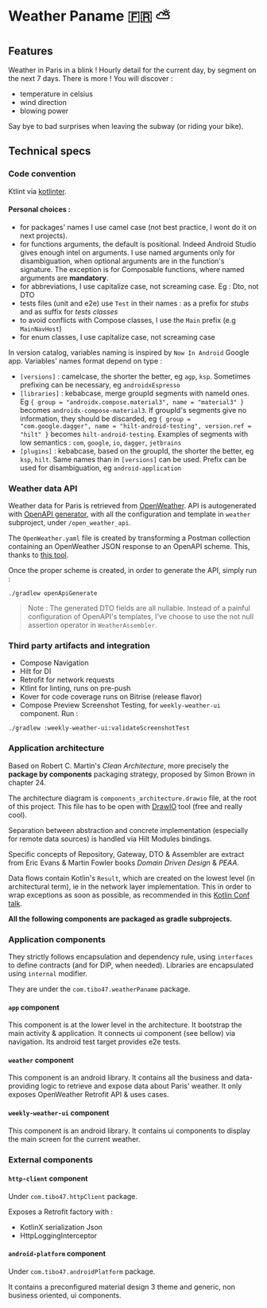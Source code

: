 # Weather Paname 🇫🇷 ⛅

## Features

Weather in Paris in a blink !
Hourly detail for the current day, by segment on the next 7 days.
There is more ! You will discover : 
- temperature in celsius
- wind direction
- blowing power

Say bye to bad surprises when leaving the subway (or riding your bike).

## Technical specs

### Code convention

Ktlint via [kotlinter](https://github.com/jeremymailen/kotlinter-gradle).

#### Personal choices :

- for packages' names I use camel case (not best practice, I wont do it on next projects).
- for functions arguments, the default is positional. Indeed Android Studio gives enough intel on arguments.
I use named arguments only for disambiguation, when optional arguments are in the function's signature.
The exception is for Composable functions, where named arguments are **mandatory**.
- for abbreviations, I use capitalize case, not screaming case. Eg : Dto, not DTO
- tests files (unit and e2e) use `Test` in their names : as a prefix for _stubs_ and as suffix for _tests classes_
- to avoid conflicts with Compose classes, I use the `Main` prefix (e.g `MainNavHost`)
- for enum classes, I use capitalize case, not screaming case

In version catalog, variables naming is inspired by `Now In Android` Google app. Variables' names format depend on type :

- `[versions]` : camelcase, the shorter the better, eg `agp`, `ksp`. Sometimes prefixing can be necessary, eg `androidxEspresso`
- `[libraries]` : kebabcase, merge groupId segments with nameId ones. Eg `{ group = "androidx.compose.material3", name = "material3" }`
becomes `androidx-compose-material3`. If groupId's segments give no information, they should be discarded, eg `{ group = "com.google.dagger", name = "hilt-android-testing", version.ref = "hilt" }`
becomes `hilt-android-testing`. Examples of segments with low semantics : `com`, `google`, `io`, `dagger`, `jetbrains`
- `[plugins]` : kebabcase, based on  the groupId, the shorter the better, eg `ksp`, `hilt`. Same names than in `[versions]` can be used. Prefix can be used
for disambiguation, eg `android-application`

### Weather data API

Weather data for Paris is retrieved from [OpenWeather](https://openweathermap.org/).
API is autogenerated with [OpenAPI generator](https://openapi-generator.tech/), with all the configuration
and template in `weather` subproject, under `/open_weather_api`.

The `OpenWeather.yaml` file is created by transforming a Postman collection containing an OpenWeather
JSON response to an OpenAPI scheme. This, thanks to [this tool](https://kevinswiber.github.io/postman2openapi/).

Once the proper scheme is created, in order to generate the API, simply run :

```
./gradlew openApiGenerate
```

> Note : The generated DTO fields are all nullable. Instead of a painful configuration of OpenAPI's 
> templates, I've choose to use the not null assertion operator in `WeatherAssembler`.

### Third party artifacts and integration

- Compose Navigation
- Hilt for DI
- Retrofit for network requests
- Ktlint for linting, runs on pre-push
- Kover for code coverage runs on Bitrise (release flavor)
- Compose Preview Screenshot Testing, for `weekly-weather-ui` component. Run :

```
./gradlew :weekly-weather-ui:validateScreenshotTest
```

### Application architecture

Based on Robert C. Martin's _Clean Architecture_, more precisely the **package by components** packaging strategy,
proposed by Simon Brown in chapter 24.

The architecture diagram is `components_architecture.drawio` file, at the root of this project.
This file has to be open with [DrawIO](https://app.diagrams.net/) tool (free and really cool).

Separation between abstraction and concrete implementation (especially for remote data sources) is handled via
Hilt Modules bindings.

Specific concepts of Repository, Gateway, DTO & Assembler are extract from Eric Evans & Martin Fowler 
books _Domain Driven Design_ & _PEAA_.

Data flows contain Kotlin's `Result`, which are created on the lowest level (in architectural term), ie
in the network layer implementation. This in order to wrap exceptions as soon as possible, as recommended 
in this [Kotlin Conf talk](https://www.youtube.com/watch?v=pvYAQNT4o0I).

**All the following components are packaged as gradle subprojects.**

### Application components

They strictly follows encapsulation and dependency rule, using `interfaces` to define contracts (and for DIP, when needed).
Libraries are encapsulated using `internal` modifier.

They are under the `com.tibo47.weatherPaname` package.

#### `app` component

This component is at the lower level in the architecture. It bootstrap the main activity & application.
It connects ui component (see bellow) via navigation. Its android test target provides e2e tests.

#### `weather` component

This component is an android library. It contains all the business and data-providing
logic to retrieve and expose data about Paris' weather. It only exposes OpenWeather Retrofit API & uses cases.

#### `weekly-weather-ui` component

This component is an android library. It contains ui components to display the main screen for the
current weather.

### External components

#### `http-client` component

Under `com.tibo47.httpClient` package.

Exposes a Retrofit factory with :
- KotlinX serialization Json
- HttpLoggingInterceptor

#### `android-platform` component

Under `com.tibo47.androidPlatform` package.

It contains a preconfigured material design 3 theme and generic, non business oriented, ui components.
